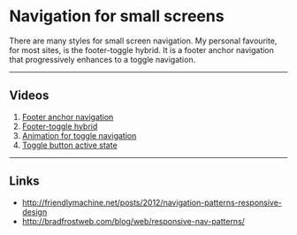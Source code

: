 # Navigation for small screens

There are many styles for small screen navigation.
My personal favourite, for most sites, is the footer-toggle hybrid.
It is a footer anchor navigation that progressively enhances to a toggle navigation.

---

## Videos

1. [Footer anchor navigation](http://www.youtube.com/watch?v=n3MgyKYcG8M)
2. [Footer-toggle hybrid](http://www.youtube.com/watch?v=DVgk_JQ_zA8)
3. [Animation for toggle navigation](http://www.youtube.com/watch?v=QgtygXfX9ao)
4. [Toggle button active state](http://www.youtube.com/watch?v=p-MQKCvSD4o)

---

## Links

- http://friendlymachine.net/posts/2012/navigation-patterns-responsive-design
- http://bradfrostweb.com/blog/web/responsive-nav-patterns/
